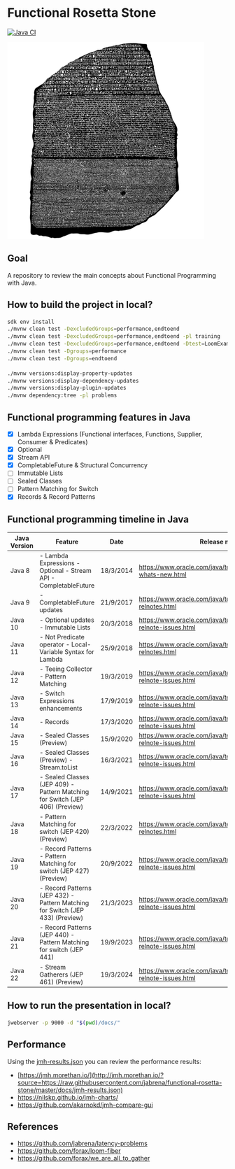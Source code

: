 # Functional Rosetta Stone

[![Java CI](https://github.com/jabrena/functional-rosetta-stone/actions/workflows/maven.yml/badge.svg)](https://github.com/jabrena/functional-rosetta-stone/actions/workflows/maven.yml)

![](./docs/rosetta_stone.png)

## Goal

A repository to review the main concepts about Functional Programming with Java.

## How to build the project in local?

```bash
sdk env install
./mvnw clean test -DexcludedGroups=performance,endtoend
./mvnw clean test -DexcludedGroups=performance,endtoend -pl training
./mvnw clean test -DexcludedGroups=performance,endtoend -Dtest=LoomExamplesTest -pl training
./mvnw clean test -Dgroups=performance
./mvnw clean test -Dgroups=endtoend

./mvnw versions:display-property-updates
./mvnw versions:display-dependency-updates
./mvnw versions:display-plugin-updates
./mvnw dependency:tree -pl problems 
```

## Functional programming features in Java

- [x] Lambda Expressions (Functional interfaces, Functions, Supplier, Consumer & Predicates)
- [x] Optional 
- [x] Stream API 
- [x] CompletableFuture & Structural Concurrency
- [ ] Immutable Lists
- [ ] Sealed Classes
- [ ] Pattern Matching for Switch
- [x] Records & Record Patterns

## Functional programming timeline in Java

| Java Version | Feature                                                                             | Date      | Release notes                                                          |
|--------------|-------------------------------------------------------------------------------------|-----------|------------------------------------------------------------------------|
| Java 8       | - Lambda Expressions - Optional - Stream API - CompletableFuture                   | 18/3/2014 | https://www.oracle.com/java/technologies/javase/8-whats-new.html       |
| Java 9       | - CompletableFuture updates                                                         | 21/9/2017 | https://www.oracle.com/java/technologies/javase/9-all-relnotes.html    |
| Java 10      | - Optional updates - Immutable Lists                                               | 20/3/2018 | https://www.oracle.com/java/technologies/javase/10-relnote-issues.html |
| Java 11      | - Not Predicate operator - Local-Variable Syntax for Lambda                         | 25/9/2018 | https://www.oracle.com/java/technologies/javase/11all-relnotes.html    |
| Java 12      | - Teeing Collector - Pattern Matching                                               | 19/3/2019 | https://www.oracle.com/java/technologies/javase/12-relnote-issues.html |
| Java 13      | - Switch Expressions enhancements                                                   | 17/9/2019 | https://www.oracle.com/java/technologies/javase/13-relnote-issues.html |
| Java 14      | - Records                                                                           | 17/3/2020 | https://www.oracle.com/java/technologies/javase/14-relnote-issues.html |
| Java 15      | - Sealed Classes (Preview)                                                          | 15/9/2020 | https://www.oracle.com/java/technologies/javase/15-relnote-issues.html |
| Java 16      | - Sealed Classes (Preview) - Stream.toList                                          | 16/3/2021 | https://www.oracle.com/java/technologies/javase/16-relnote-issues.html |
| Java 17      | - Sealed Classes (JEP 409) - Pattern Matching for Switch (JEP 406) (Preview)        | 14/9/2021 | https://www.oracle.com/java/technologies/javase/17-relnote-issues.html |
| Java 18      | - Pattern Matching for switch (JEP 420) (Preview)                                   | 22/3/2022 | https://www.oracle.com/java/technologies/javase/18all-relnotes.html    |
| Java 19      | - Record Patterns - Pattern Matching for switch (JEP 427) (Preview) | 20/9/2022 | https://www.oracle.com/java/technologies/javase/19-relnote-issues.html |
| Java 20      | - Record Patterns (JEP 432) - Pattern Matching for Switch (JEP 433) (Preview)       | 21/3/2023 | https://www.oracle.com/java/technologies/javase/20-relnote-issues.html |
| Java 21      | - Record Patterns (JEP 440) - Pattern Matching for switch (JEP 441)                 | 19/9/2023 | https://www.oracle.com/java/technologies/javase/21-relnote-issues.html |
| Java 22      | - Stream Gatherers (JEP 461) (Preview)                                              | 19/3/2024 | https://www.oracle.com/java/technologies/javase/22-relnote-issues.html |


## How to run the presentation in local?

```bash
jwebserver -p 9000 -d "$(pwd)/docs/"
```

## Performance

Using the [jmh-results.json](https://github.com/jabrena/functional-rosetta-stone/blob/master/docs/jmh-results.json) 
you can review the performance results: 

- [https://jmh.morethan.io/](http://jmh.morethan.io/?source=https://raw.githubusercontent.com/jabrena/functional-rosetta-stone/master/docs/jmh-results.json)
- https://nilskp.github.io/jmh-charts/
- https://github.com/akarnokd/jmh-compare-gui

## References

- https://github.com/jabrena/latency-problems
- https://github.com/forax/loom-fiber
- https://github.com/forax/we_are_all_to_gather